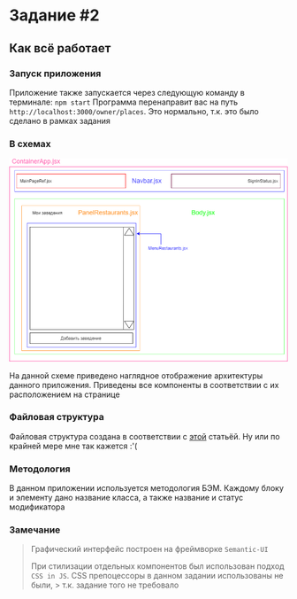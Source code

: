 # Задание #2

## Как всё работает

### Запуск приложения

Приложение также запускается через следующую команду в терминале: `npm start`
Программа перенаправит вас на путь `http://localhost:3000/owner/places`. Это нормально, т.к. это было сделано в рамках задания

### В схемах

![Schema](Website.png)

На данной схеме приведено наглядное отображение архитектуры данного приложения. Приведены все компоненты в соответствии с их расположением на странице

### Файловая структура

Файловая структура создана в соответствии с [этой](https://medium.com/@Charles_Stover/optimal-file-structure-for-react-applications-f3e35ad0a145) статьёй. Ну или по крайней мере мне так кажется :'(

### Методология

В данном приложении используется методология БЭМ. Каждому блоку и элементу дано название класса, а также название и статус модификатора

### Замечание

> Графический интерфейс построен на фреймворке `Semantic-UI`
>
> При стилизации отдельных компонентов был использован подход `CSS in JS`. CSS препоцессоры в данном задании использованы не были, > т.к. задание того не требовало

